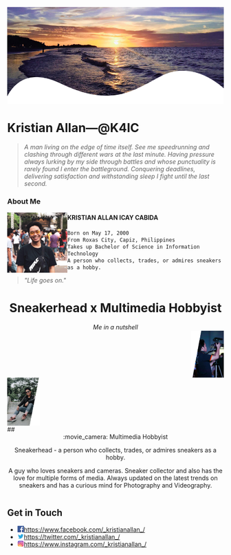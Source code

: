<img src="SUNSET.png"  width = "100%" height = "225px" img align = "center"> 

# Kristian Allan—@K4IC

> <em> A man living on the edge of time itself. See me speedrunning and clashing through different wars at the last minute. Having pressure always lurking by my side through battles and whose punctuality is rarely found I enter the battleground. Conquering deadlines, delivering satisfaction and withstanding sleep I fight until the last second. </em>

### <b> About Me </b>

<img src="profile.jpg" width = "140px" height = "140px" img align = "left"> 

#### KRISTIAN ALLAN ICAY CABIDA
    Born on May 17, 2000 
    From Roxas City, Capiz, Philippines 
    Takes up Bachelor of Science in Information Technology
    A person who collects, trades, or admires sneakers as a hobby.
> <em> "Life goes on." </em>

# <div align = "center"> Sneakerhead x Multimedia Hobbyist </div>
<div align = "center"> <em> Me in a nutshell </em> </div>

<div class="row">
  <div class="column">
    <img src="multimedia.png" width = "15%" height = "15%" img align = "right"> 
  </div>
  
  <div class="column">
    <img src="sneakerhead.png" width = "15%" height = "15%" img align = "left"> 
  </div>
</div>

<div class="column">
   ## <div align = "center"> :movie_camera: Multimedia Hobbyist </div>
<p align = "center"> Sneakerhead - a person who collects, trades, or admires sneakers as a hobby. </p> 
<p align = "center"> A guy who loves sneakers and cameras. Sneaker collector and also has the love for multiple forms of media. Always updated on the latest trends on sneakers and has a curious mind for Photography and Videography. </p>
  </div>








## Get in Touch 

* <img src="facebook .png" width = "15px" height = "15px" img align = "left"> https://www.facebook.com/_kristianallan_/
* <img src="twitter.png" width = "15px" height = "15px" img align = "left"> https://twitter.com/_kristianallan_/
* <img src="instagram.png" width = "15px" height = "15px" img align = "left"> https://www.instagram.com/_kristianallan_/



<!--
**K4IC/k4ic** is a ✨ _special_ ✨ repository because its `README.md` (this file) appears on your GitHub profile.

Here are some ideas to get you started: hh

- 🔭 I’m currently working on ...
- 🌱 I’m currently learning ...
- 👯 I’m looking to collaborate on ...
- 🤔 I’m looking for help with ...
- 💬 Ask me about ...
- 📫 How to reach me: ...
- 😄 Pronouns: ...
- ⚡ Fun fact: ...
-->
 
